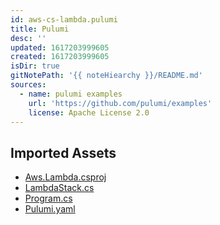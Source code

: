 ```yaml
---
id: aws-cs-lambda.pulumi
title: Pulumi
desc: ''
updated: 1617203999605
created: 1617203999605
isDir: true
gitNotePath: '{{ noteHiearchy }}/README.md'
sources:
  - name: pulumi examples
    url: 'https://github.com/pulumi/examples'
    license: Apache License 2.0
---
```

## Imported Assets

- [Aws.Lambda.csproj](/assets/aws.csproj)
- [LambdaStack.cs](/assets/lambdastack.cs)
- [Program.cs](/assets/program.cs)
- [Pulumi.yaml](/assets/pulumi.yaml)

